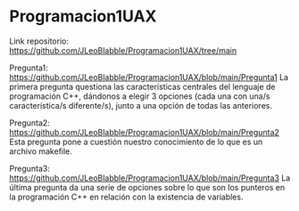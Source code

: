 # Programacion1UAX

Link repositorio: https://github.com/JLeoBlabble/Programacion1UAX/tree/main 

Pregunta1: https://github.com/JLeoBlabble/Programacion1UAX/blob/main/Pregunta1 
La primera pregunta questiona las características centrales del lenguaje de programación C++, dándonos a elegir 3 opciones (cada una con una/s característica/s diferente/s), junto a una opción de todas las anteriores.

Pregunta2: https://github.com/JLeoBlabble/Programacion1UAX/blob/main/Pregunta2 
Esta pregunta pone a cuestión nuestro conocimiento de lo que es un archivo makefile.

Pregunta3: https://github.com/JLeoBlabble/Programacion1UAX/blob/main/Pregunta3 
La última pregunta da una serie de opciones sobre lo que son los punteros en la programación C++ en relación con la existencia de variables.
